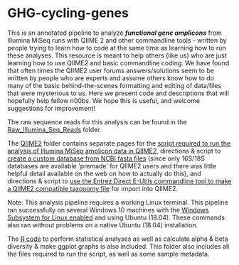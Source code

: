 # GHG-cycling-genes
This is an annotated pipeline to analyze **_functional gene amplicons_** from Illumina MiSeq runs with QIIME 2 and other commandline tools - written by people trying to learn how to code at the same time as learning how to run these analyses. This resource is meant to help others  (like us) who are just learning how to use QIIME2 and basic commandline coding. We have found that often times the QIIME2 user forums answers/solutions seem to be written by people who are experts and assume others know how to do many of the basic behind-the-scenes formatting and editing of data/files that were mysterious to us. Here we present code and descriptions that will hopefully help fellow n00bs. We hope this is useful, and welcome suggestions for improvement!

The raw sequence reads for this analysis can be found in the [Raw_Illumina_Seq_Reads](https://github.com/alissacox/GHG-cycling-genes/tree/master/Raw_Illumina_Seq_Reads) folder.

The [QIIME2](https://github.com/alissacox/GHG-cycling-genes/tree/master/QIIME2) folder contains separate pages for the [script required to run the analysis of Illumina MiSeq amplicon data in QIIME2](https://github.com/alissacox/GHG-cycling-genes/blob/master/QIIME2/Analysis_pipeline.md), directions & script to [create a custom database from NCBI fasta files](https://github.com/alissacox/GHG-cycling-genes/blob/master/QIIME2/Custom_Database_Creation) (since only 16S/18S databases are available 'premade' for QIIME2 users and there was little helpful detail available on the web on how to actually do this), and directions & script to [use the Entrez Direct E-Utils commandline tool to make a QIIME2 compatible taxonomy file](https://github.com/alissacox/GHG-cycling-genes/blob/master/QIIME2/Custom_Database_Taxonomy) for import into QIIME2.

Note: This analysis pipeline requires a working Linux terminal. This pipeline ran successfully on several Windows 10 machines with the [Windows Subsystem for Linux enabled](https://www.windowscentral.com/install-windows-subsystem-linux-windows-10) and using Ubuntu (18.04). These commands also ran without problems on a native Ubuntu (18.04) installation.

The [R code](https://github.com/alissacox/GHG-cycling-genes/tree/master/R_code) to perform statistical analyses as well as calculate alpha & beta diversity & make ggplot graphs is also included. This folder also includes all the files required to run the script, as well as some sample metadata.
